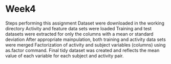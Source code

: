 # Week4
Steps performing this assignment
Dataset were downloaded in the working directory
Activity and feature data sets were loaded
Training and test datasets were extracted for only the columns with a mean or standard deviation
After appropriate mainpulation, both training and activity data sets were merged
Factorization of activity and subject variables (columns) using as.factor command.
Final tidy dataset was created and reflects the mean value of each variable for each subject and activity pair.
